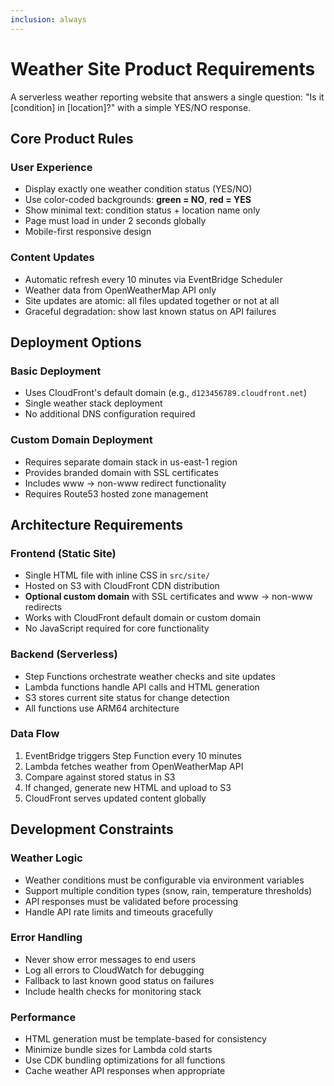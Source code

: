 ```yaml
---
inclusion: always
---
```


# Weather Site Product Requirements

A serverless weather reporting website that answers a single question: "Is it [condition] in [location]?" with a simple YES/NO response.

## Core Product Rules

### User Experience

- Display exactly one weather condition status (YES/NO)
- Use color-coded backgrounds: **green = NO**, **red = YES**
- Show minimal text: condition status + location name only
- Page must load in under 2 seconds globally
- Mobile-first responsive design

### Content Updates

- Automatic refresh every 10 minutes via EventBridge Scheduler
- Weather data from OpenWeatherMap API only
- Site updates are atomic: all files updated together or not at all
- Graceful degradation: show last known status on API failures

## Deployment Options

### Basic Deployment

- Uses CloudFront's default domain (e.g., `d123456789.cloudfront.net`)
- Single weather stack deployment
- No additional DNS configuration required

### Custom Domain Deployment

- Requires separate domain stack in us-east-1 region
- Provides branded domain with SSL certificates
- Includes www → non-www redirect functionality
- Requires Route53 hosted zone management

## Architecture Requirements

### Frontend (Static Site)

- Single HTML file with inline CSS in `src/site/`
- Hosted on S3 with CloudFront CDN distribution
- **Optional custom domain** with SSL certificates and www → non-www redirects
- Works with CloudFront default domain or custom domain
- No JavaScript required for core functionality

### Backend (Serverless)

- Step Functions orchestrate weather checks and site updates
- Lambda functions handle API calls and HTML generation
- S3 stores current site status for change detection
- All functions use ARM64 architecture

### Data Flow

1. EventBridge triggers Step Function every 10 minutes
2. Lambda fetches weather from OpenWeatherMap API
3. Compare against stored status in S3
4. If changed, generate new HTML and upload to S3
5. CloudFront serves updated content globally

## Development Constraints

### Weather Logic

- Weather conditions must be configurable via environment variables
- Support multiple condition types (snow, rain, temperature thresholds)
- API responses must be validated before processing
- Handle API rate limits and timeouts gracefully

### Error Handling

- Never show error messages to end users
- Log all errors to CloudWatch for debugging
- Fallback to last known good status on failures
- Include health checks for monitoring stack

### Performance

- HTML generation must be template-based for consistency
- Minimize bundle sizes for Lambda cold starts
- Use CDK bundling optimizations for all functions
- Cache weather API responses when appropriate
